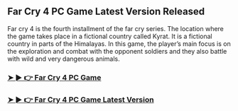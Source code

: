 ## Far Cry 4 PC Game Latest Version Released

Far cry 4 is the fourth installment of the far cry series. The location where the game takes place in a fictional country called Kyrat. It is a fictional country in parts of the Himalayas. In this game, the player’s main focus is on the exploration and combat with the opponent soldiers and they also battle with wild and very dangerous animals.  

### [➤ ► 👉 Far Cry 4 PC Game](https://tinyurl.com/9rdtyvz2)

### [➤ ► 👉 Far Cry 4 PC Game Latest Version](https://tinyurl.com/9rdtyvz2)
